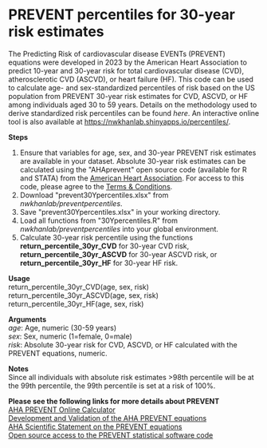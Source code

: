 # PREVENT percentiles for 30-year risk estimates

The Predicting Risk of cardiovascular disease EVENTs (PREVENT) equations were developed in 2023 by the American Heart Association to predict 10-year and 30-year risk for total cardiovascular disease (CVD), atherosclerotic CVD (ASCVD), or heart failure (HF). This code can be used to calculate age- and sex-standardized percentiles of risk based on the US population from PREVENT 30-year risk estimates for CVD, ASCVD, or HF among individuals aged 30 to 59 years. Details on the methodology used to derive standardized risk percentiles can be found *here*. An interactive online tool is also available at https://nwkhanlab.shinyapps.io/percentiles/.  

**Steps**
1. Ensure that variables for age, sex, and 30-year PREVENT risk estimates are available in your dataset. Absolute 30-year risk estimates can be calculated using the "AHAprevent" open source code (available for R and STATA) from the [American Heart Association](https://professional.heart.org/en/guidelines-and-statements/prevent-risk-calculator). For access to this code, please agree to the [Terms & Conditions](https://www.jotform.com/240774577352161). 
2. Download "prevent30Ypercentiles.xlsx" from *nwkhanlab/preventpercentiles*.
3. Save "prevent30Ypercentiles.xlsx" in your working directory.
4. Load all functions from "30Ypercentiles.R" from *nwkhanlab/preventpercentiles* into your global environment.
5. Calculate 30-year risk percentile using the functions **return_percentile_30yr_CVD** for 30-year CVD risk, **return_percentile_30yr_ASCVD** for 30-year ASCVD risk, or **return_percentile_30yr_HF** for 30-year HF risk.

**Usage**  
return_percentile_30yr_CVD(age, sex, risk)  
return_percentile_30yr_ASCVD(age, sex, risk)  
return_percentile_30yr_HF(age, sex, risk)  

**Arguments**  
*age*: Age, numeric (30-59 years)  
*sex*: Sex, numeric (1=female, 0=male)  
*risk*: Absolute 30-year risk for CVD, ASCVD, or HF calculated with the PREVENT equations, numeric. 

**Notes**  
Since all individuals with absolute risk estimates >98th percentile will be at the 99th percentile, the 99th percentile is set at a risk of 100%.   

**Please see the following links for more details about PREVENT**  
[AHA PREVENT Online Calculator](https://professional.heart.org/en/guidelines-and-statements/prevent-calculator)  
[Development and Validation of the AHA PREVENT equations](https://doi.org/10.1161/circulationaha.123.067626)  
[AHA Scientific Statement on the PREVENT equations](https://doi.org/10.1161/CIR.0000000000001191)  
[Open source access to the PREVENT statistical software code](https://www.jotform.com/240774577352161)  


